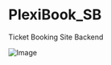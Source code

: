 # PlexiBook_SB
Ticket Booking Site Backend

![Image](C:\GitRepos\PlexiBook_SB\inventoryservice\src\Architecture.png)
